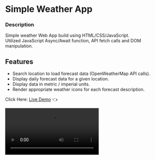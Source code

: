 # Simple Weather App

### Description

Simple weather Web App build using HTML/CSS/JavaScript.<br>
Utilized JavaScript Async/Await function, API fetch calls and DOM manipulation.

## Features

- Search location to load forecast data (OpenWeatherMap API calls).
- Display daily forecast data for a given location.
- Display data in metric / imperial units.
- Render appropriate weather icons for each forecast description.

Click Here: [Live Demo](https://swhag.github.io/Weather-App/) :point_left:

![alt text](https://user-images.githubusercontent.com/109196962/215963794-b38c723d-ef97-472c-8bd4-97bd0318ef5b.mp4 'App Preview')




